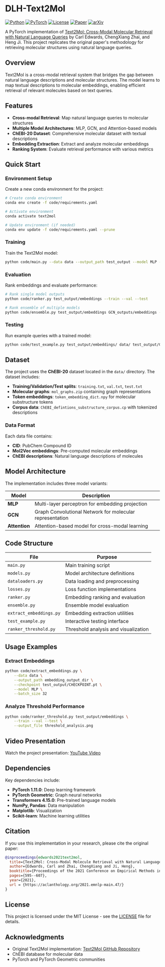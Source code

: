 # DLH-Text2Mol

[![Python](https://img.shields.io/badge/Python-3.7-blue.svg)](https://www.python.org/)
[![PyTorch](https://img.shields.io/badge/PyTorch-1.11.0-red.svg)](https://pytorch.org/)
[![License](https://img.shields.io/badge/License-MIT-green.svg)](LICENSE)
[![Paper](https://img.shields.io/badge/Paper-EMNLP%202021-orange.svg)](https://aclanthology.org/2021.emnlp-main.47/)
[![arXiv](https://img.shields.io/badge/arXiv-2108.02713-b31b1b.svg)](https://arxiv.org/abs/2108.02713)

A PyTorch implementation of [Text2Mol: Cross-Modal Molecular Retrieval with Natural Language Queries](https://aclanthology.org/2021.emnlp-main.47/) by Carl Edwards, ChengXiang Zhai, and Heng Ji. This project replicates the original paper's methodology for retrieving molecular structures using natural language queries.

## Overview

Text2Mol is a cross-modal retrieval system that bridges the gap between natural language descriptions and molecular structures. The model learns to map textual descriptions to molecular embeddings, enabling efficient retrieval of relevant molecules based on text queries.

## Features

- **Cross-modal Retrieval**: Map natural language queries to molecular structures
- **Multiple Model Architectures**: MLP, GCN, and Attention-based models
- **ChEBI-20 Dataset**: Comprehensive molecular dataset with textual descriptions
- **Embedding Extraction**: Extract and analyze molecular embeddings
- **Ranking System**: Evaluate retrieval performance with various metrics

## Quick Start

### Environment Setup

Create a new conda environment for the project:

```bash
# Create conda environment
conda env create -f code/requirements.yaml

# Activate environment
conda activate text2mol

# Update environment (if needed)
conda env update -f code/requirements.yaml --prune
```

### Training

Train the Text2Mol model:

```bash
python code/main.py --data data --output_path test_output --model MLP --epochs 40 --batch_size 32
```

### Evaluation

Rank embeddings and evaluate performance:

```bash
# Rank single model outputs
python code/ranker.py test_output/embeddings --train --val --test

# Rank ensemble of multiple models
python code/ensemble.py test_output/embeddings GCN_outputs/embeddings --train --val --test
```

### Testing

Run example queries with a trained model:

```bash
python code/test_example.py test_output/embeddings/ data/ test_output/CHECKPOINT.pt
```

## Dataset

The project uses the **ChEBI-20** dataset located in the `data/` directory. The dataset includes:

- **Training/Validation/Test splits**: `training.txt`, `val.txt`, `test.txt`
- **Molecular graphs**: `mol_graphs.zip` containing graph representations
- **Token embeddings**: `token_embedding_dict.npy` for molecular substructure tokens
- **Corpus data**: `ChEBI_defintions_substructure_corpus.cp` with tokenized descriptions

### Data Format

Each data file contains:
- **CID**: PubChem Compound ID
- **Mol2Vec embeddings**: Pre-computed molecular embeddings
- **ChEBI descriptions**: Natural language descriptions of molecules

## Model Architecture

The implementation includes three model variants:

| Model | Description |
|-------|-------------|
| **MLP** | Multi-layer perceptron for embedding projection |
| **GCN** | Graph Convolutional Network for molecular representation |
| **Attention** | Attention-based model for cross-modal learning |

## Code Structure

| File | Purpose |
|------|---------|
| `main.py` | Main training script |
| `models.py` | Model architecture definitions |
| `dataloaders.py` | Data loading and preprocessing |
| `losses.py` | Loss function implementations |
| `ranker.py` | Embedding ranking and evaluation |
| `ensemble.py` | Ensemble model evaluation |
| `extract_embeddings.py` | Embedding extraction utilities |
| `test_example.py` | Interactive testing interface |
| `ranker_threshold.py` | Threshold analysis and visualization |

## Usage Examples

### Extract Embeddings

```bash
python code/extract_embeddings.py \
    --data data \
    --output_path embedding_output_dir \
    --checkpoint test_output/CHECKPOINT.pt \
    --model MLP \
    --batch_size 32
```

### Analyze Threshold Performance

```bash
python code/ranker_threshold.py test_output/embeddings \
    --train --val --test \
    --output_file threshold_analysis.png
```

## Video Presentation

Watch the project presentation: [YouTube Video](https://youtu.be/6A5zjoiE10Y)

## Dependencies

Key dependencies include:
- **PyTorch 1.11.0**: Deep learning framework
- **PyTorch Geometric**: Graph neural networks
- **Transformers 4.15.0**: Pre-trained language models
- **NumPy, Pandas**: Data manipulation
- **Matplotlib**: Visualization
- **Scikit-learn**: Machine learning utilities

## Citation

If you use this implementation in your research, please cite the original paper:

```bibtex
@inproceedings{edwards2021text2mol,
  title={Text2Mol: Cross-Modal Molecule Retrieval with Natural Language Queries},
  author={Edwards, Carl and Zhai, ChengXiang and Ji, Heng},
  booktitle={Proceedings of the 2021 Conference on Empirical Methods in Natural Language Processing},
  pages={595--607},
  year={2021},
  url = {https://aclanthology.org/2021.emnlp-main.47/}
}
```

## License

This project is licensed under the MIT License - see the [LICENSE](LICENSE) file for details.

## Acknowledgments

- Original Text2Mol implementation: [Text2Mol GitHub Repository](https://github.com/cnedwards/text2mol)
- ChEBI database for molecular data
- PyTorch and PyTorch Geometric communities
